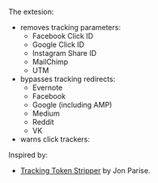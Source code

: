 The extesion:

* removes tracking parameters:
    * Facebook Click ID
    * Google Click ID
    * Instagram Share ID
    * MailChimp
    * UTM
* bypasses tracking redirects:
    * Evernote
    * Facebook
    * Google (including AMP)
    * Medium
    * Reddit
    * VK
* warns click trackers:

Inspired by:

* [Tracking Token Stripper](https://github.com/jparise/chrome-utm-stripper) by Jon Parise.

